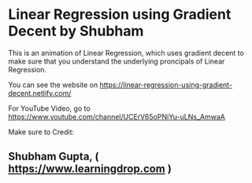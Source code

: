 # Linear Regression using Gradient Decent by Shubham

This is an animation of Linear Regression, which uses gradient decent to make sure that you understand the underlying proncipals of Linear Regression. 

You can see the website on https://linear-regression-using-gradient-decent.netlify.com/

For YouTube Video, go to https://www.youtube.com/channel/UCErV65oPNiYu-uLNs_AmwaA

Make sure to Credit:
## Shubham Gupta, ( https://www.learningdrop.com ) 
